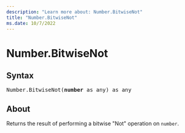 ```yaml
---
description: "Learn more about: Number.BitwiseNot"
title: "Number.BitwiseNot"
ms.date: 10/7/2022
---
```

# Number.BitwiseNot

## Syntax

<pre>
Number.BitwiseNot(<b>number</b> as any) as any
</pre>

## About

Returns the result of performing a bitwise "Not" operation on `number`.

